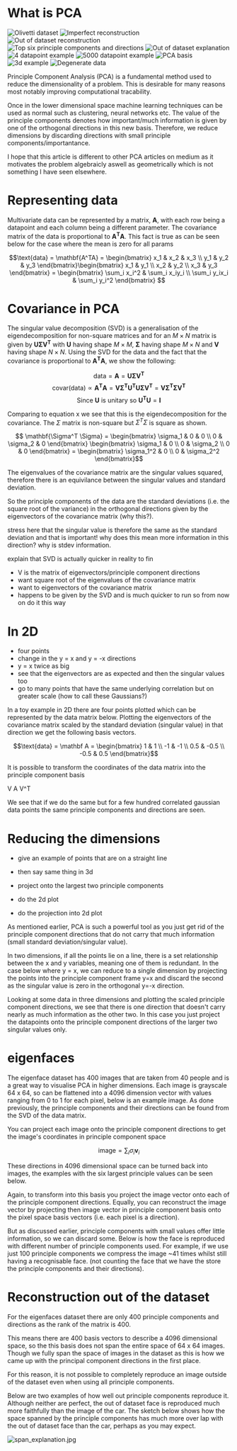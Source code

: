 # What is PCA 

![Olivetti dataset](./figures/olivetti_dataset.png)
![Imperfect reconstruction](./figures/imperfect_reconstruction.png)
![Out of dataset reconstruction](./figures/ood_reconstruction.png)
![Top six principle components and directions](./figures/principle_components.png)
![Out of dataset explanation](./figures/span_explanation.jpg)
![4 datapoint example](./figures/4_datapoints.png)
![5000 datapoint example](./figures/5000_datapoints.png)
![PCA basis](./figures/pca_basis.png)
![3d example](./figures/3d.png)
![Degenerate data](./figures/degenerate.png)



Principle Component Analysis (PCA) is a fundamental method used to reduce the dimensionality of a problem. This is desirable for many reasons most notably improving computational tracability. 

Once in the lower dimensional space machine learning techniques can be used as normal such as clustering, neural networks etc. The value of the principle components denotes how important/much information is given by one of the orthogonal directions in this new basis. Therefore, we reduce dimensions by discarding directions with small principle components/importantance. 

I hope that this article is different to other PCA articles on medium as it motivates the problem algebraicly aswell as geometrically which is not something I have seen elsewhere.

#  Representing data

Multivariate data can be represented by a matrix, $\mathbf{A}$, with each row being a datapoint and each column being a different parameter. The covariance matrix of the data is proportional to $\mathbf{A
^TA}$. This fact is true as can be seen below for the case where the mean is zero for all params

$$\text{data} = \mathbf{A^TA} = \begin{bmatrix} x_1 & x_2 & x_3 \\ y_1 & y_2 & y_3 \end{bmatrix}\begin{bmatrix} x_1 & y_1 \\ x_2 & y_2 \\ x_3 & y_3 \end{bmatrix} = \begin{bmatrix} \sum_i x_i^2 & \sum_i x_iy_i \\ \sum_i y_ix_i & \sum_i y_i^2 \end{bmatrix} $$


# Covariance in PCA


The singular value decomposition (SVD) is a generalisation of the eigendecomposition for non-square matrices and for an $M \times N$ matrix is given by $\mathbf{U \Sigma V^T}$ with $\mathbf U$ having shape $M \times M$, $\mathbf \Sigma$ having shape $M \times N$ and $\mathbf V$ having shape $N \times N$. Using the SVD for the data and the fact that the covariance is proportional to $\mathbf{A^T A}$, we show the following:

$$\text{data} = \mathbf{A} = \mathbf{U \Sigma V^T}$$
$$\text{covar(data)} \propto \mathbf{A^TA} = \mathbf{V \Sigma^T U^T U \Sigma V^T} = \mathbf{V \Sigma^T \Sigma V^T}$$
$$\text{Since } \mathbf U \text{ is unitary so } \mathbf{U^T U} = \mathbf I$$



Comparing to equation x we see that this is the eigendecomposition for the covariance. The $\Sigma$ matrix is non-square but $\Sigma^T \Sigma$ is square as shown. 

$$ \mathbf{\Sigma^T \Sigma} = \begin{bmatrix} \sigma_1  & 0 & 0 \\ 0 & \sigma_2 & 0 \end{bmatrix} \begin{bmatrix} \sigma_1 & 0 \\ 0 & \sigma_2 \\ 0 & 0 \end{bmatrix} = \begin{bmatrix} \sigma_1^2 & 0 \\ 0 & \sigma_2^2 \end{bmatrix}$$

The eigenvalues of the covariance matrix are the singular values squared, therefore there is an equivilance between the singular values and standard deviation. 


So the principle components of the data are the standard deviations (i.e. the square root of the variance) in the orthogonal directions given by the eigenvectors of the covariance matrix (why this?).  

stress here that the singular value is therefore the same as the standard deviation and that is important! why does this mean more information in this direction? why is stdev information.

explain that SVD is actually quicker in reality to fin

- V is the matrix of eigenvectors/principle component directions
- want square root of the eigenvalues of the covariance matrix
- want to eigenvectors of the covariance matrix 
- happens to be given by the SVD and is much quicker to run so from now on do it this way 

# In 2D 

- four points
- change in the y = x and y = -x directions 
- y = x twice as big 
- see that the eigenvectors are as expected and then the singular values too
- go to many points that have the same underlying correlation but on greater scale (how to call these Gaussians?)

In a toy example in 2D there are four points plotted which can be represented by the data matrix below. Plotting the eigenvectors of the covariance matrix scaled by the standard deviation (singular value) in that direction we get the following basis vectors.


$$\text{data} = \mathbf A = \begin{bmatrix} 1 & 1 \\ -1 & -1 \\ 0.5 & -0.5 \\ -0.5 & 0.5 \end{bmatrix}$$

It is possible to transform the coordinates of the data matrix into the principle component basis 

V A V^T

We see that if we do the same but for a few hundred correlated gaussian data points the same principle components and directions are seen.

# Reducing the dimensions

- give an example of points that are on a straight line
- then say same thing in 3d
- project onto the largest two principle components

- do the 2d plot 
- do the projection into 2d plot

As mentioned earlier, PCA is such a powerful tool as you just get rid of the principle component directions that do not carry that much information (small standard deviation/singular value). 

In two dimensions, if all the points lie on a line, there is a set relationship between the x and y variables, meaning one of them is redundant. In the case below where y = x, we can reduce to a single dimension by projecting the points into the principle component frame y=x and discard the second as the singular value is zero in the orthogonal y=-x direction.

Looking at some data in three dimensions and plotting the scaled principle component directions, we see that there is one direction that doesn't carry nearly as much information as the other two. In this case you just project the datapoints onto the principle component directions of the larger two singular values only.


# eigenfaces

The eigenface dataset has 400 images that are taken from 40 people and is a great way to visualise PCA in higher dimensions. Each image is grayscale 64 x 64, so can be flattened into a 4096 dimension vector with values ranging from 0 to 1 for each pixel, below is an example image. As done previously, the principle components and their directions can be found from the SVD of the data matrix. 


You can project each image onto the principle component directions to get the image's coordinates in principle component space

$$\text{image} = \sum_i \sigma_i \mathbf v_i $$


These directions in 4096 dimensional space can be turned back into images, the examples with the six largest principle values can be seen below. 


Again, to transform into this basis you project the image vector onto each of the principle component directions. Equally, you can reconstruct the image vector by projecting then image vector in principle component basis onto the pixel space basis vectors (i.e. each pixel is a direction). 

But as discussed earlier, principle components with small values offer little information, so we can discard some. Below is how the face is reproduced with different number of principle components used. For example, if we use just 100 principle components we compress the image ~41 times whilst still having a recognisable face. (not counting the face that we have the store the principle components and their directions).

# Reconstruction out of the dataset

For the eigenfaces dataset there are only 400 principle components and directions as the rank of the matrix is 400. 

This means there are 400 basis vectors to describe a 4096 dimensional space, so the this basis does not span the entire space of 64 x 64 images. Though we fully span the space of images in the dataset as this is how we came up with the principal component directions in the first place. 

For this reason, it is not possible to completely reproduce an image outside of the dataset even when using all principle components. 

Below are two examples of how well out principle components reproduce it. Although neither are perfect, the out of dataset face is reproduced much more faithfully than the image of the car. The sketch below shows how the space spanned by the principle components has much more over lap with the out of dataset face than the car, perhaps as you may expect. 

![span_explanation.jpg](attachment:https://github.com/hws1302/pca-vs-autoencoder/span_explanation.jpg)
